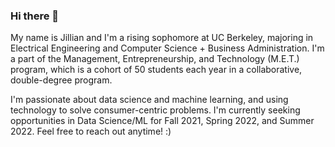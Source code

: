 ### Hi there 👋

My name is Jillian and I'm a rising sophomore at UC Berkeley, majoring in Electrical Engineering and Computer Science + Business Administration. I'm a part of the Management, Entrepreneurship, and Technology (M.E.T.) program, which is a cohort of 50 students each year in a collaborative, double-degree program.

I'm passionate about data science and machine learning, and using technology to solve consumer-centric problems. I'm currently seeking opportunities in Data Science/ML for Fall 2021, Spring 2022, and Summer 2022. Feel free to reach out anytime! :)

<!--
**jilliangoldberg/jilliangoldberg** is a ✨ _special_ ✨ repository because its `README.md` (this file) appears on your GitHub profile.

Here are some ideas to get you started:

- 🔭 I’m currently working on ...
- 🌱 I’m currently learning ...
- 👯 I’m looking to collaborate on ...
- 🤔 I’m looking for help with ...
- 💬 Ask me about ...
- 📫 How to reach me: ...
- 😄 Pronouns: ...
- ⚡ Fun fact: ...
-->
